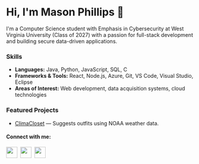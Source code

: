 # Hi, I'm Mason Phillips 👋

I'm a Computer Science student with Emphasis in Cybersecurity at West Virginia University (Class of 2027) with a passion for full-stack development and building secure data-driven applications.

### Skills
- **Languages:** Java, Python, JavaScript, SQL, C
- **Frameworks & Tools:** React, Node.js, Azure, Git, VS Code, Visual Studio, Eclipse
- **Areas of Interest:** Web development, data acquisition systems, cloud technologies

### Featured Projects
- [ClimaCloset](https://github.com/WVU-CS330-2024-08-Group02/ClimaCloset) — Suggests outfits using NOAA weather data.

#### Connect with me:
<a href="mailto:yourname@gmail.com" target="_blank"><img src="https://img.icons8.com/color/48/000000/gmail-new.png" width="30"/></a>&nbsp;&nbsp;<a href="https://www.linkedin.com/in/mp4dev" target="_blank"><img src="https://upload.wikimedia.org/wikipedia/commons/8/81/LinkedIn_icon.svg" width="30"/></a>&nbsp;&nbsp;<a href="https://app.joinhandshake.com/profiles/mp4" target="_blank"><img src="https://careers.wisc.edu/wp-content/uploads/sites/60/2024/04/9098193ee8ace4a0774b29484c80794a4c3cff55-1.png" width="30"/></a>